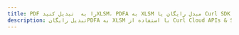 ---title: PDF را به  تبدیل کنیدXLSM، PDFA به XLSM مبدل رایگان یا Curl SDKdescription: تبدیل رایگانPDFA به XLSM با استفاده از Curl Cloud APIs & SDK همچنین اسناد PDF را در Cloud ایجاد، ویرایش و رندر کنید.---